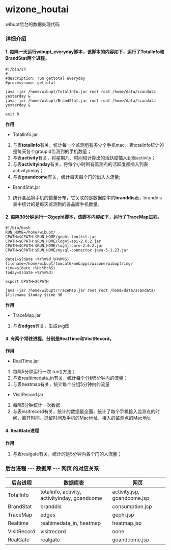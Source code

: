 # wizone_houtai
wibupt后台的数据处理代码

### 详细介绍

#### 1. 每隔一天运行wibupt_everyday脚本，该脚本的内容如下，运行了TotalInfo和BrandStat两个进程。

```
#!/bin/sh
#
#description: run gettotal everyday
#processname: gettotal

java -jar /home/wibupt/TotalInfo.jar root root /home/data/scandata yesterday &
java -jar /home/wibupt/BrandStat.jar root root /home/data/scandata yesterday &

exit 0
```

**作用**

* TotalInfo.jar

1. 与表**totalinfo**有关，统计每一个监测组有多少个手机mac，表totalinfo统计的是每天各个groupid监测到的手机数量；
2. 与表**activity**有关，将星期几、时间和计算出的活跃度插入到表activity；
3. 与表**activityinday**有关，将每个小时所有监测点的活跃度都插入到表activityinday；
4. 与表**goandcome**有关，统计每天每个门的出入人流量;

* BrandStat.jar

1. 统计各品牌手机的数量分布，它关联的是数据库中的**branddis**表，branddis表中统计的是每天监测到的各品牌手机数量。

#### 2. 每隔30分钟运行一次gephi脚本，该脚本内容如下，运行了TraceMap进程。

```
#!/bin/bash
RUN_HOME=/home/wibupt/
CPATH=$CPATH:$RUN_HOME/gephi-toolkit.jar
CPATH=$CPATH:$RUN_HOME/log4j-api-2.0.2.jar
CPATH=$CPATH:$RUN_HOME/log4j-core-2.0.2.jar
CPATH=$CPATH:$RUN_HOME/mysql-connector-java-5.1.23.jar

date1=$(date +%Y%m%d_%H%M%S)
filename=/home/wibupt/tomcat6/webapps/wizone/wibupt/img/
time=$(date +%H:%M:%S)
today=$(date +%Y%m%d)

export CPATH=$CPATH

java -jar /home/wibupt/TraceMap.jar root root /home/data/scandata/ $filename $today $time 30
```

**作用**

* TraceMap.jar

1. 与表**edges**有关，生成svg图

#### 3. 有两个常驻进程，分别是RealTime和VisitRecord。

**作用**

* RealTime.jar

1. 每隔5分钟运行一次 run()方法；
2. 与表realtimedata_in有关，统计每个分组5分钟内的流量；
3. 与表heatmap有关，统计每个分组5分钟内的流量

* VisitRecord.jar
1. 每隔5分钟统计一次数据
2. 与表visitrecord有关，统计的数据最全面，统计了每个手机接入监测点的时间，离开时间，逗留时间及手机的Mac地址，接入的监测点的Mac地址


#### 4. RealGate进程

**作用**

1. 与表realgate有关，统计的是5分钟内各个门的人流量；

### 后台进程 --- 数据库 --- 网页 的对应关系

|后台进程      |      数据库表   |    网页   |
|---------     | -----------     | -----------|
| TotalInfo    | totalinfo, activity, activityinday, goandcome | activity.jsp, goandcome.jsp |
| BrandStat    | branddis                                      | consumption.jsp             |
| TraceMap     | edges                                         | gephi.jsp                   |
| Realtime     | realtimedata_in, heatmap                      | heatmap.jsp                 |
| VisitRecord  | visitrecord                                   | none                        |
| RealGate     | realgate                                      | goandcome.jsp               |